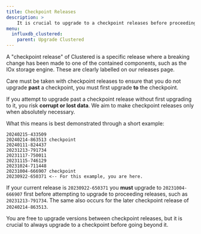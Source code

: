 ```yaml
---
title: Checkpoint Releases 
description: >
    It is crucial to upgrade to a checkpoint releases before proceeding to subsequent releases. 
menu:
  influxdb_clustered:
    parent: Upgrade Clustered 
---
```


A "checkpoint release" of Clustered is a specific release where a breaking change has been made to one of the contained components, such as the IOx storage engine. 
These are clearly labelled on our releases page.

Care must be taken with checkpoint releases to ensure that you do not upgrade **past** a checkpoint, you must first upgrade **to** the checkpoint.

If you attempt to upgrade past a checkpoint release without first upgrading to it, you risk **corrupt or lost data**. 
We aim to make checkpoint releases only when absolutely necessary.

What this means is best demonstrated through a short example:

```
20240215-433509
20240214-863513 checkpoint
20240111-824437
20231213-791734
20231117-750011
20231115-746129
20231024-711448
20231004-666907 checkpoint
20230922-650371 <-- For this example, you are here. 
```

If your current release is `20230922-650371` you **must** upgrade to `20231004-666907` first before attempting to upgrade to proceeding releases, such as `20231213-791734`. The same
also occurs for the later checkpoint release of `20240214-863513`.

You are free to upgrade versions between checkpoint releases, but it is crucial to always upgrade to a checkpoint before going beyond it.
